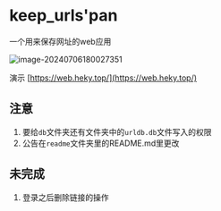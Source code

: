 # keep_urls'pan
一个用来保存网址的web应用



![image-20240706180027351](https://pan.heky.top/d/博客图片/image-20240706180027351.png)

演示 [https://web.heky.top/](https://web.heky.top/)

## 注意
1. 要给`db`文件夹还有文件夹中的`urldb.db`文件写入的权限
2. 公告在`readme`文件夹里的README.md里更改



## 未完成

1. 登录之后删除链接的操作